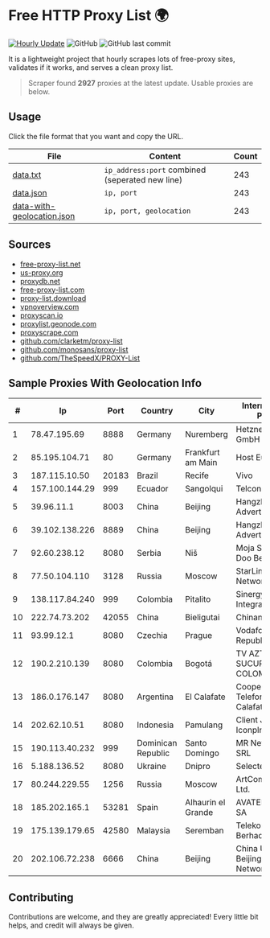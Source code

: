 
# Free HTTP Proxy List 🌍

[![Hourly Update](https://github.com/mertguvencli/http-proxy-list/actions/workflows/main.yml/badge.svg?branch=main)](https://github.com/mertguvencli/http-proxy-list/actions/workflows/main.yml)
![GitHub](https://img.shields.io/github/license/mertguvencli/http-proxy-list)
![GitHub last commit](https://img.shields.io/github/last-commit/mertguvencli/http-proxy-list)

It is a lightweight project that hourly scrapes lots of free-proxy sites, validates if it works, and serves a clean proxy list.


> Scraper found **2927** proxies at the latest update. Usable proxies are below.

## Usage

Click the file format that you want and copy the URL.


|File|Content|Count|
|----|-------|-----|
|[data.txt](https://raw.githubusercontent.com/mertguvencli/http-proxy-list/main/proxy-list/data.txt)|`ip_address:port` combined (seperated new line)|243|
|[data.json](https://raw.githubusercontent.com/mertguvencli/http-proxy-list/main/proxy-list/data.json)|`ip, port`|243|
|[data-with-geolocation.json](https://raw.githubusercontent.com/mertguvencli/http-proxy-list/main/proxy-list/data-with-geolocation.json)|`ip, port, geolocation`|243|

## Sources

* [free-proxy-list.net](https://free-proxy-list.net)
* [us-proxy.org](https://www.us-proxy.org)
* [proxydb.net](http://proxydb.net)
* [free-proxy-list.com](https://free-proxy-list.com/?page=&port=&type%5B%5D=http&type%5B%5D=https&up_time=0&search=Search)
* [proxy-list.download](https://www.proxy-list.download/HTTP)
* [vpnoverview.com](https://vpnoverview.com/privacy/anonymous-browsing/free-proxy-servers)
* [proxyscan.io](https://www.proxyscan.io)
* [proxylist.geonode.com](https://proxylist.geonode.com/api/proxy-list?limit=300&page=1&sort_by=lastChecked&sort_type=desc&protocols=http,https)
* [proxyscrape.com](https://api.proxyscrape.com/v2/?request=displayproxies&protocol=http&timeout=10000&country=all&ssl=all&anonymity=all)
* [github.com/clarketm/proxy-list](https://raw.githubusercontent.com/clarketm/proxy-list/master/proxy-list-raw.txt)
* [github.com/monosans/proxy-list](https://raw.githubusercontent.com/monosans/proxy-list/main/proxies/http.txt)
* [github.com/TheSpeedX/PROXY-List](https://raw.githubusercontent.com/TheSpeedX/PROXY-List/master/http.txt)


## Sample Proxies With Geolocation Info

|#|Ip|Port|Country|City|Internet Service Provider|
|-|--|----|-------|----|-------------------------|
|1|78.47.195.69|8888|Germany|Nuremberg|Hetzner Online GmbH|
|2|85.195.104.71|80|Germany|Frankfurt am Main|Host Europe GmbH|
|3|187.115.10.50|20183|Brazil|Recife|Vivo|
|4|157.100.144.29|999|Ecuador|Sangolqui|Telconet S.A|
|5|39.96.11.1|8003|China|Beijing|Hangzhou Alibaba Advertising Co|
|6|39.102.138.226|8889|China|Beijing|Hangzhou Alibaba Advertising Co|
|7|92.60.238.12|8080|Serbia|Niš|Moja Supernova Doo Beograd|
|8|77.50.104.110|3128|Russia|Moscow|StarLink Telecom Network|
|9|138.117.84.240|999|Colombia|Pitalito|Sinergy Soluciones Integrales|
|10|222.74.73.202|42055|China|Bieligutai|Chinanet|
|11|93.99.12.1|8080|Czechia|Prague|Vodafone Czech Republic|
|12|190.2.210.139|8080|Colombia|Bogotá|TV AZTECA SUCURSAL COLOMBIA|
|13|186.0.176.147|8080|Argentina|El Calafate|Cooperativa Telefonica de Calafate Ltda.|
|14|202.62.10.51|8080|Indonesia|Pamulang|Client Jakarta Iconpln|
|15|190.113.40.232|999|Dominican Republic|Santo Domingo|MR Networking, SRL|
|16|5.188.136.52|8080|Ukraine|Dnipro|Selectel|
|17|80.244.229.55|1256|Russia|Moscow|ArtCommunications Ltd.|
|18|185.202.165.1|53281|Spain|Alhaurin el Grande|AVATEL TELECOM, SA|
|19|175.139.179.65|42580|Malaysia|Seremban|Telekom Malaysia Berhad|
|20|202.106.72.238|6666|China|Beijing|China Unicom Beijing Province Network|



## Contributing

Contributions are welcome, and they are greatly appreciated! Every
little bit helps, and credit will always be given.

